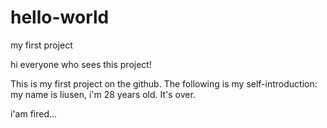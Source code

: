 # hello-world
my first project

hi everyone who sees this project!

This is my first project on the github. The following is my self-introduction:
my name is liusen, i'm 28 years old. It's over.

i'am fired...
